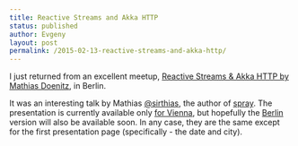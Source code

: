 ```yaml
---
title: Reactive Streams and Akka HTTP
status: published
author: Evgeny
layout: post
permalink: /2015-02-13-reactive-streams-and-akka-http/
---
```


I just returned from an excellent meetup, [Reactive Streams & Akka HTTP by Mathias Doenitz](http://www.meetup.com/Scala-Berlin-Brandenburg/events/219753897/), in Berlin.

It was an interesting talk by Mathias [@sirthias](https://twitter.com/sirthias), the author of [spray](http://spray.io/).
The presentation is currently available only [for Vienna](http://spray.io/vienna/), but hopefully the [Berlin](http://spray.io/berlin/) 
version will also be available soon. In any case, they are the same except for the first presentation page (specifically - the date and city).
